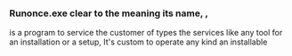 ### Runonce.exe clear to the meaning its name, , 
is a program to service the customer of types the services like any tool for an installation or a setup, It's custom to operate any kind an installable
